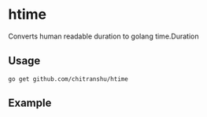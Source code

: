 # htime
Converts human readable duration to golang time.Duration

## Usage

```
go get github.com/chitranshu/htime
```

## Example

``` 


```

